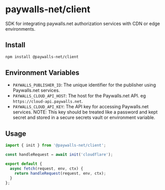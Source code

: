 # paywalls-net/client

SDK for integrating paywalls.net authorization services with CDN or edge environments.

## Install

```bash
npm install @paywalls-net/client
```

## Environment Variables
- `PAYWALLS_PUBLISHER_ID`: The unique identifier for the publisher using Paywalls.net services.
- `PAYWALLS_CLOUD_API_HOST`: The host for the Paywalls.net API. eg `https://cloud-api.paywalls.net`.
- `PAYWALLS_CLOUD_API_KEY`: The API key for accessing Paywalls.net services. NOTE: This key should be treated like a password and kept secret and stored in a secure secrets vault or environment variable.

## Usage
```javascript
import { init } from '@paywalls-net/client';

const handleRequest = await init('cloudflare');

export default {
  async fetch(request, env, ctx) {
    return handleRequest(request, env, ctx);
  }
};
```

